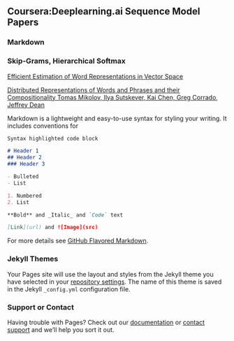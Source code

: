 ## Coursera:Deeplearning.ai Sequence Model Papers



### Markdown

### Skip-Grams, Hierarchical Softmax
[Efficient Estimation of Word Representations in Vector Space](https://arxiv.org/abs/1301.3781)

[Distributed Representations of Words and Phrases and their Compositionality
Tomas Mikolov, Ilya Sutskever, Kai Chen, Greg Corrado, Jeffrey Dean](https://arxiv.org/abs/1310.4546)


Markdown is a lightweight and easy-to-use syntax for styling your writing. It includes conventions for

```markdown
Syntax highlighted code block

# Header 1
## Header 2
### Header 3

- Bulleted
- List

1. Numbered
2. List

**Bold** and _Italic_ and `Code` text

[Link](url) and ![Image](src)
```

For more details see [GitHub Flavored Markdown](https://guides.github.com/features/mastering-markdown/).

### Jekyll Themes

Your Pages site will use the layout and styles from the Jekyll theme you have selected in your [repository settings](https://github.com/iitrsamrat/deeplearning.ai.sequence-model-papers/settings). The name of this theme is saved in the Jekyll `_config.yml` configuration file.

### Support or Contact

Having trouble with Pages? Check out our [documentation](https://help.github.com/categories/github-pages-basics/) or [contact support](https://github.com/contact) and we’ll help you sort it out.
